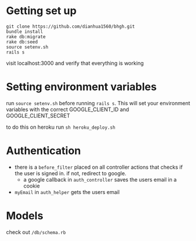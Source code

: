 # Getting set up
```
git clone https://github.com/dianhua1560/bhgh.git
bundle install
rake db:migrate
rake db:seed
source setenv.sh
rails s
```
visit localhost:3000 and verify that everything is working

# Setting environment variables
run `source setenv.sh` before running `rails s`. This will set your environment variables with the correct GOOGLE_CLIENT_ID and GOOGLE_CLIENT_SECRET

to do this on heroku run `sh heroku_deploy.sh`

# Authentication
* there is a `before_filter` placed on all controller actions that checks if the user is signed in. if not, redirect to google.
  * a google callback in `auth_controller` saves the users email in a cookie
* `myEmail` in `auth_helper` gets the users email

# Models
check out `/db/schema.rb`

